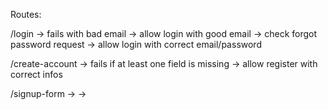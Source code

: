 Routes:

/login
-> fails with bad email
-> allow login with good email
-> check forgot password request
-> allow login with correct email/password

/create-account
-> fails if at least one field is missing
-> allow register with correct infos

/signup-form
->
->
